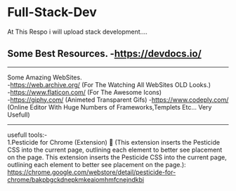 # Full-Stack-Dev
At This Respo i will upload stack development....


Some Best Resources.
-https://devdocs.io/
-

<hr>

Some Amazing WebSites.<br>
-https://web.archive.org/ (For The Watching All WebSites OLD Looks.) <br>
-https://www.flaticon.com/ (For The Awesome Icons) <br>
-https://giphy.com/ (Animeted Transparent Gifs)
-https://www.codeply.com/ (Online Editor With Huge Numbers of Frameworks,Templets Etc... Very Usefull)


<hr>

usefull tools:- <br>
1.Pesticide for Chrome (Extension) 🌟
(This extension inserts the Pesticide CSS into the current page, outlining each element to better see placement on the page.
This extension inserts the Pesticide CSS into the current page, outlining each element to better see placement on the page.):
https://chrome.google.com/webstore/detail/pesticide-for-chrome/bakpbgckdnepkmkeaiomhmfcnejndkbi
